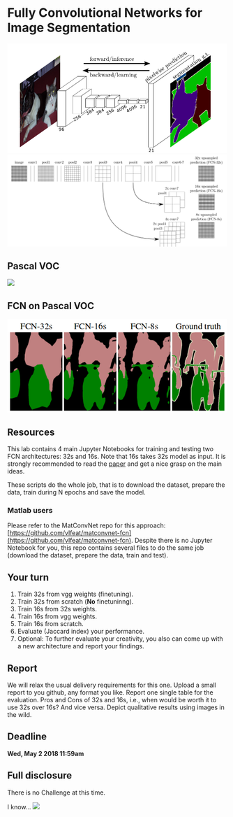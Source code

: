 # Fully Convolutional Networks for Image Segmentation

![](imgs/1.png)
![](imgs/2.png)

## Pascal VOC

![](https://www.researchgate.net/profile/Marco_San_Biagio/publication/271834295/figure/fig7/AS:613891893628956@1523374641887/Example-images-from-Pascal-VOC-2007-dataset.ppm)

## FCN on Pascal VOC
![](imgs/3.png)

## Resources
This lab contains 4 main Jupyter Notebooks for training and testing two FCN architectures: 32s and 16s. Note that 16s takes 32s model as input. It is strongly recommended to read the [paper](https://people.eecs.berkeley.edu/~jonlong/long_shelhamer_fcn.pdf) and get a nice grasp on the main ideas.

These scripts do the whole job, that is to download the dataset, prepare the data, train during N epochs and save the model. 

### Matlab users
Please refer to the MatConvNet repo for this approach: [https://github.com/vlfeat/matconvnet-fcn](https://github.com/vlfeat/matconvnet-fcn). Despite there is no Jupyter Notebook for you, this repo contains several files to do the same job (download the dataset, prepare the data, train and test). 

## Your turn
1. Train 32s from vgg weights (finetuning).
2. Train 32s from scratch (**No** finetuninng). 
3. Train 16s from 32s weights.
4. Train 16s from vgg weights.
5. Train 16s from scratch.
6. Evaluate (Jaccard index) your performance.
7. Optional: To further evaluate your creativity, you also can come up with a new architecture and report your findings. 

## Report
We will relax the usual delivery requirements for this one. Upload a small report to you github, any format you like. Report one single table for the evaluation. Pros and Cons of 32s and 16s, i.e., when would be worth it to use 32s over 16s? And vice versa. Depict qualitative results using images in the wild.

## Deadline
**Wed, May 2 2018 11:59am**

## Full disclosure
There is no Challenge at this time. 

I know...
![](https://media3.giphy.com/media/d2lcHJTG5Tscg/200.gif)
